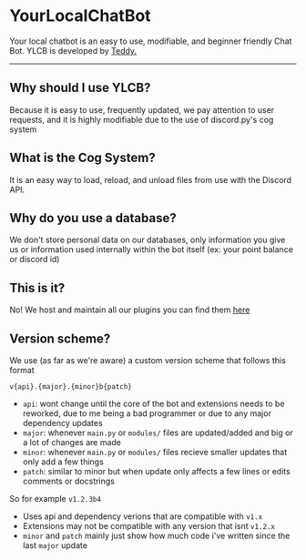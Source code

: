 # YourLocalChatBot

Your local chatbot is an easy to use, modifiable, and beginner friendly Chat Bot. YLCB is developed by [Teddy.](https://solo.to/depressionscr)

---

## Why should I use YLCB?
Because it is easy to use, frequently updated, we pay attention to user requests, and it is highly modifiable due to the use of discord.py's cog system


## What is the Cog System?

It is an easy way to load, reload, and unload files from use with the Discord API.


## Why do you use a database?

We don't store personal data on our databases, only information you give us or information used internally within the bot itself (ex: your point balance or discord id)


## This is it?

No! We host and maintain all our plugins you can find them [here](https://github.com/teddybear315/YLCB-Extensions)


## Version scheme?

We use (as far as we're aware) a custom version scheme that follows this format

`v{api}.{major}.{minor}b{patch}`

- `api`: wont change until the core of the bot and extensions needs to be reworked, due to me being a bad programmer or due to any major dependency updates
- `major`: whenever `main.py` or `modules/` files are updated/added and big or a lot of changes are made
- `minor`: whenever `main.py` or `modules/` files recieve smaller updates that only add a few things
- `patch`: similar to minor but when update only affects a few lines or edits comments or docstrings

So for example `v1.2.3b4`

- Uses api and dependency verions that are compatible with `v1.x`
- Extensions may not be compatible with any version that isnt `v1.2.x`
- `minor` and `patch` mainly just show how much code i've written since the last `major` update